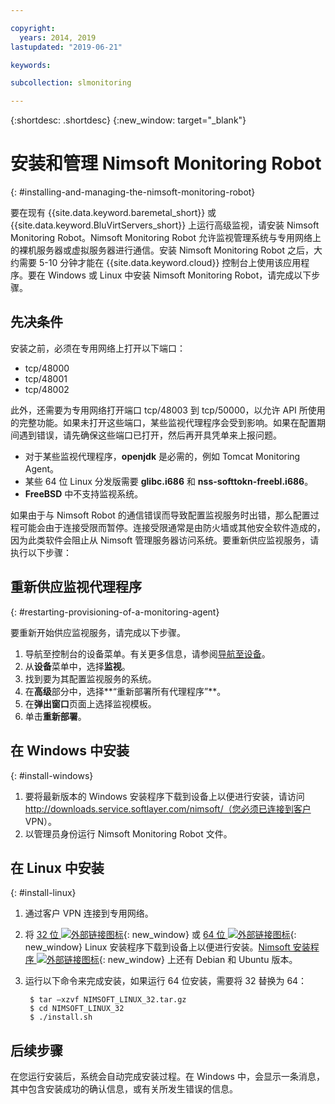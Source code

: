 ```yaml
---

copyright:
  years: 2014, 2019
lastupdated: "2019-06-21"

keywords:

subcollection: slmonitoring

---
```


{:shortdesc: .shortdesc}
{:new_window: target="_blank"}

# 安装和管理 Nimsoft Monitoring Robot
{: #installing-and-managing-the-nimsoft-monitoring-robot}

要在现有 {{site.data.keyword.baremetal_short}} 或 {{site.data.keyword.BluVirtServers_short}} 上运行高级监视，请安装 Nimsoft Monitoring Robot。Nimsoft Monitoring Robot 允许监视管理系统与专用网络上的裸机服务器或虚拟服务器进行通信。安装 Nimsoft Monitoring Robot 之后，大约需要 5-10 分钟才能在 {{site.data.keyword.cloud}} 控制台上使用该应用程序。要在 Windows 或 Linux 中安装 Nimsoft Monitoring Robot，请完成以下步骤。

## 先决条件

安装之前，必须在专用网络上打开以下端口：

* tcp/48000
* tcp/48001
* tcp/48002

此外，还需要为专用网络打开端口 tcp/48003 到 tcp/50000，以允许 API 所使用的完整功能。如果未打开这些端口，某些监视代理程序会受到影响。如果在配置期间遇到错误，请先确保这些端口已打开，然后再开具凭单来上报问题。

* 对于某些监视代理程序，**openjdk** 是必需的，例如 Tomcat Monitoring Agent。
* 某些 64 位 Linux 分发版需要 **glibc.i686** 和 **nss-softtokn-freebl.i686**。
* **FreeBSD** 中不支持监视系统。

如果由于与 Nimsoft Robot 的通信错误而导致配置监视服务时出错，那么配置过程可能会由于连接受限而暂停。连接受限通常是由防火墙或其他安全软件造成的，因为此类软件会阻止从 Nimsoft 管理服务器访问系统。要重新供应监视服务，请执行以下步骤：

## 重新供应监视代理程序
{: #restarting-provisioning-of-a-monitoring-agent}

要重新开始供应监视服务，请完成以下步骤。
1. 导航至控制台的设备菜单。有关更多信息，请参阅[导航至设备](https://test.cloud.ibm.com/docs/infrastructure/SLmonitoring?topic=virtual-servers-navigating-devices)。
2. 从**设备**菜单中，选择**监视**。
3. 找到要为其配置监视服务的系统。
4. 在**高级**部分中，选择**“重新部署所有代理程序”**。
5. 在**弹出窗口**页面上选择监视模板。
6. 单击**重新部署**。

## 在 Windows 中安装
{: #install-windows}

1. 要将最新版本的 Windows 安装程序下载到设备上以便进行安装，请访问 http://downloads.service.softlayer.com/nimsoft/（您必须已连接到客户 VPN）。
2. 以管理员身份运行 Nimsoft Monitoring Robot 文件。

## 在 Linux 中安装
{: #install-linux}

1. 通过客户 VPN 连接到专用网络。
2. 将 [32 位 ![外部链接图标](../../icons/launch-glyph.svg "外部链接图标")](http://downloads.service.softlayer.com/nimsoft/NIMSOFT_LINUX_32.tar.gz){: new_window} 或 [64 位 ![外部链接图标](../../icons/launch-glyph.svg "外部链接图标")](http://downloads.service.softlayer.com/nimsoft/NIMSOFT_LINUX_64.tar.gz){: new_window} Linux 安装程序下载到设备上以便进行安装。[Nimsoft 安装程序 ![外部链接图标](../../icons/launch-glyph.svg "外部链接图标")](http://downloads.service.softlayer.com/nimsoft/){: new_window} 上还有 Debian 和 Ubuntu 版本。
3. 运行以下命令来完成安装，如果运行 64 位安装，需要将 32 替换为 64：

        $ tar –xzvf NIMSOFT_LINUX_32.tar.gz
        $ cd NIMSOFT_LINUX_32
        $ ./install.sh

## 后续步骤

在您运行安装后，系统会自动完成安装过程。在 Windows 中，会显示一条消息，其中包含安装成功的确认信息，或有关所发生错误的信息。

